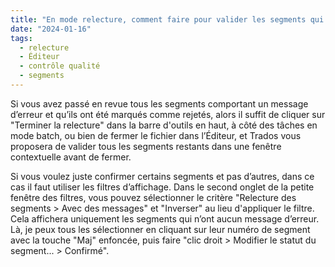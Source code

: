 ```yaml
---
title: "En mode relecture, comment faire pour valider les segments qui ne comportent pas de message d’erreur ?"
date: "2024-01-16"
tags:
  - relecture
  - Éditeur
  - contrôle qualité
  - segments
---
```


Si vous avez passé en revue tous les segments comportant un message d’erreur et qu’ils ont été marqués comme rejetés, alors il suffit de cliquer sur "Terminer la relecture" dans la barre d'outils en haut, à côté des tâches en mode batch, ou bien de fermer le fichier dans l’Éditeur, et Trados vous proposera de valider tous les segments restants dans une fenêtre contextuelle avant de fermer.

Si vous voulez juste confirmer certains segments et pas d’autres, dans ce cas il faut utiliser les filtres d’affichage. Dans le second onglet de la petite fenêtre des filtres, vous pouvez sélectionner le critère "Relecture des segments > Avec des messages" et "Inverser" au lieu d'appliquer le filtre. Cela affichera uniquement les segments qui n’ont aucun message d’erreur. Là, je peux tous les sélectionner en cliquant sur leur numéro de segment avec la touche "Maj" enfoncée, puis faire "clic droit > Modifier le statut du segment... > Confirmé".

